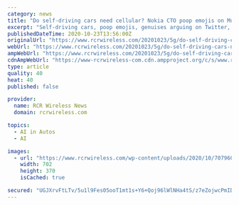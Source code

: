 ```yaml
---
category: news
title: "Do self-driving cars need cellular? Nokia CTO poop emojis on Musk’s skepticism"
excerpt: "Self-driving cars, poop emojis, genuises arguing on Twitter, the Beckettian nature of technological ubiquity–this story has it all."
publishedDateTime: 2020-10-23T13:56:00Z
originalUrl: "https://www.rcrwireless.com/20201023/5g/do-self-driving-cars-need-cellular-nokia-cto-poop-emojis-on-musks-skepticism"
webUrl: "https://www.rcrwireless.com/20201023/5g/do-self-driving-cars-need-cellular-nokia-cto-poop-emojis-on-musks-skepticism"
ampWebUrl: "https://www.rcrwireless.com/20201023/5g/do-self-driving-cars-need-cellular-nokia-cto-poop-emojis-on-musks-skepticism/amp"
cdnAmpWebUrl: "https://www-rcrwireless-com.cdn.ampproject.org/c/s/www.rcrwireless.com/20201023/5g/do-self-driving-cars-need-cellular-nokia-cto-poop-emojis-on-musks-skepticism/amp"
type: article
quality: 40
heat: 40
published: false

provider:
  name: RCR Wireless News
  domain: rcrwireless.com

topics:
  - AI in Autos
  - AI

images:
  - url: "https://www.rcrwireless.com/wp-content/uploads/2020/10/70796029_l-1.jpg"
    width: 702
    height: 370
    isCached: true

secured: "UGJXrvFtLTv/5u1l9Fes05ooT1mt1s+Y6+Qoj96lWlNHa4tS/z7eZojwcPmIDgDqv0P1EALlUEKTlbW/JBclty/vpTl99XePB5PmGzYpqehBlbT4uivXK/0UjXcbSMs3YhHW84fGJTkbcAUdl63ZChgLBbx+ppgCl8tacDw+uOjVRZ/dPm3pK2l8C9FjdddmXAT9TM0Vm2Sspop6kcxFlKOQ1qtu0SgHkHaxNh2KzUQ7OIcmFQxVIX7lI6pcX8poSzjDba2Esxxlg5QucUGxMiFng5o+n7xdtnTcDXiVNvNisoRta9waGOscwAch2pepYzeh8vN0cKq/CR2Nk/TmXqo1wjOw/7B0hTTryLjrrSs=;/zyOpJpj7CKxt6o5fWEExQ=="
---
```


